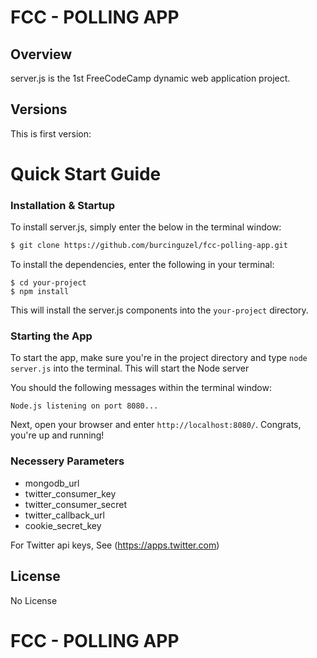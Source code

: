 
# FCC - POLLING APP

## Overview

server.js is the 1st FreeCodeCamp dynamic web application project.
## Versions

This is first version:

# Quick Start Guide


### Installation & Startup

To install server.js, simply enter the below in the terminal window:

```bash
$ git clone https://github.com/burcinguzel/fcc-polling-app.git
```

To install the dependencies, enter the following in your terminal:

```
$ cd your-project
$ npm install
```

This will install the server.js components into the `your-project` directory.


### Starting the App

To start the app, make sure you're in the project directory and type `node server.js` into the terminal. This will start the Node server 

You should the following messages within the terminal window:

```
Node.js listening on port 8080...
```

Next, open your browser and enter `http://localhost:8080/`. Congrats, you're up and running!

### Necessery Parameters

 - mongodb_url
 - twitter_consumer_key
 - twitter_consumer_secret
 - twitter_callback_url
 - cookie_secret_key

For Twitter api keys, See (https://apps.twitter.com)

## License

No License

# FCC - POLLING APP